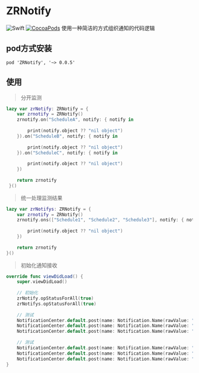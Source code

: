 # ZRNotify
![Swift](https://img.shields.io/badge/Swift-4.0-orange.svg)
[![CocoaPods](http://img.shields.io/cocoapods/v/Then.svg)](https://cocoapods.org/pods/ZRNotify)
	使用一种简洁的方式组织通知的代码逻辑

## pod方式安装

`pod 'ZRNotify', '~> 0.0.5'`

## 使用

> 分开监测

```swift
lazy var zrNotify: ZRNotify = {
    var zrnotify = ZRNotify()
    zrnotify.on("ScheduleA", notify: { notify in
        
        print(notify.object ?? "nil object")
    }).on("ScheduleB", notify: { notify in
        
        print(notify.object ?? "nil object")
    }).on("ScheduleC", notify: { notify in
        
        print(notify.object ?? "nil object")
    })
    
    return zrnotify
 }()
```

> 统一处理监测结果

```swift
lazy var zrNotifys: ZRNotify = {
    var zrnotify = ZRNotify()
    zrnotify.ons(["Schedule1", "Schedule2", "Schedule3"], notify: { notify in
        
        print(notify.object ?? "nil object")
    })
    
    return zrnotify
}()
```

> 初始化通知接收

```swift
override func viewDidLoad() {
    super.viewDidLoad()
    
    // 初始化
    zrNotify.opStatusForAll(true)
    zrNotifys.opStatusForAll(true)
    
    // 测试
    NotificationCenter.default.post(name: Notification.Name(rawValue: "ScheduleA"), object: "hello ScheduleA")
    NotificationCenter.default.post(name: Notification.Name(rawValue: "ScheduleB"), object: nil)
    NotificationCenter.default.post(name: Notification.Name(rawValue: "ScheduleC"), object: "hello ScheduleC")
    
    // 测试
    NotificationCenter.default.post(name: Notification.Name(rawValue: "Schedule1"), object: "hello Schedule1")
    NotificationCenter.default.post(name: Notification.Name(rawValue: "Schedule2"), object: nil)
    NotificationCenter.default.post(name: Notification.Name(rawValue: "Schedule3"), object: "hello Schedule3")
}
```

